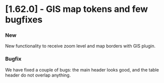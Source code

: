 # [1.62.0] - GIS map tokens and few bugfixes

### New
New functionality to receive zoom level and map borders with GIS plugin.

### Bugfix
We have fixed a couple of bugs: the main header looks good, and the table header do not overlap anything.